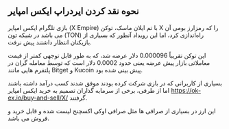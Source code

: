 

## نحوه نقد کردن ایردراپ ایکس امپایر

بازی تلگرام ایکس امپایر (X Empire) با تم ایلان ماسک، توکن X را که رمزارز بومی آن می باشد در شبکه تون (TON) راه‌اندازی کرد، اما این رویداد آنطور که بسیاری از بازیکنان انتظار داشتند پیش نرفت.

این توکن تقریباً 0.000096 دلار عرضه شد، که به طور قابل توجهی کمتر از قیمت معاملاتی بازار پیش عرضه یعنی حدود 0.0002 دلار است که توسط معامله گران در پلتفرم هایی مانند Bitget و Kucoin پیش بینی شده بود.

بسیاری از کاربرانی که در بازی شرکت کرده بودند موفق شدند کسب درآمد داشته باشند اما از طرفی، برخی از سرمایه گذاران تصمیم به خرید ایکس امپایر https://ok-ex.io/buy-and-sell/X/ گرفتند.

این ارز در بسیاری از صرافی ها مثل صرافی اوکی اکسچنج لیست شده و قابل خرید و فروش می باشد.
